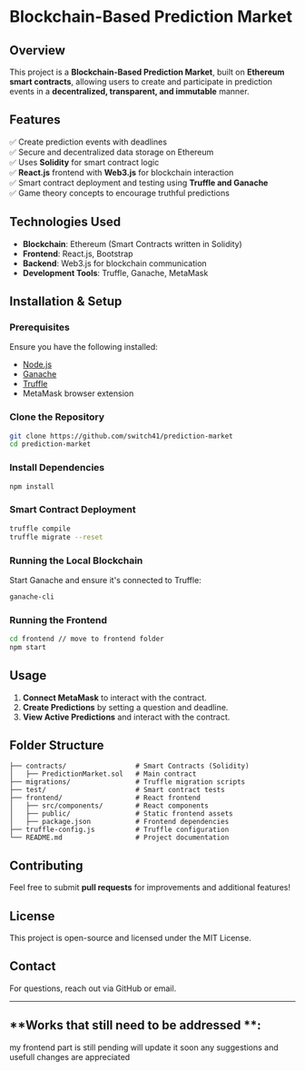 # Blockchain-Based Prediction Market

## Overview

This project is a **Blockchain-Based Prediction Market**, built on **Ethereum smart contracts**, allowing users to create and participate in prediction events in a **decentralized, transparent, and immutable** manner.

## Features

✅ Create prediction events with deadlines\
✅ Secure and decentralized data storage on Ethereum\
✅ Uses **Solidity** for smart contract logic\
✅ **React.js** frontend with **Web3.js** for blockchain interaction\
✅ Smart contract deployment and testing using **Truffle and Ganache**\
✅ Game theory concepts to encourage truthful predictions

## Technologies Used

- **Blockchain**: Ethereum (Smart Contracts written in Solidity)
- **Frontend**: React.js, Bootstrap
- **Backend**: Web3.js for blockchain communication
- **Development Tools**: Truffle, Ganache, MetaMask

## Installation & Setup

### Prerequisites

Ensure you have the following installed:

- [Node.js](https://nodejs.org/)
- [Ganache](https://trufflesuite.com/ganache/)
- [Truffle](https://www.trufflesuite.com/)
- MetaMask browser extension

### Clone the Repository

```bash
git clone https://github.com/switch41/prediction-market
cd prediction-market
```

### Install Dependencies

```bash
npm install
```

### Smart Contract Deployment

```bash
truffle compile
truffle migrate --reset
```

### Running the Local Blockchain

Start Ganache and ensure it's connected to Truffle:

```bash
ganache-cli
```

### Running the Frontend

```bash
cd frontend // move to frontend folder
npm start
```

## Usage

1. **Connect MetaMask** to interact with the contract.
2. **Create Predictions** by setting a question and deadline.
3. **View Active Predictions** and interact with the contract.

## Folder Structure

```
├── contracts/                 # Smart Contracts (Solidity)
│   ├── PredictionMarket.sol   # Main contract
├── migrations/                # Truffle migration scripts
├── test/                      # Smart contract tests
├── frontend/                  # React frontend
│   ├── src/components/        # React components
│   ├── public/                # Static frontend assets
│   ├── package.json           # Frontend dependencies
├── truffle-config.js          # Truffle configuration
└── README.md                  # Project documentation
```

## Contributing

Feel free to submit **pull requests** for improvements and additional features!

## License

This project is open-source and licensed under the MIT License.

## Contact

For questions, reach out via GitHub or email.

---

 ## **Works that still need to be addressed **:

my frontend part is still pending will update it soon any suggestions and usefull changes are appreciated 


